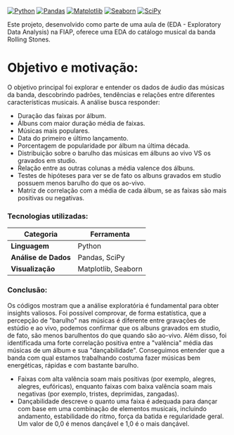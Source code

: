 [![Python](https://img.shields.io/badge/Python-3.12-blue.svg?style=for-the-badge&logo=python)](https://www.python.org/)
[![Pandas](https://img.shields.io/badge/Pandas-2.0.3-red?style=for-the-badge&logo=pandas)](https://pandas.pydata.org/)
[![Matplotlib](https://img.shields.io/badge/Matplotlib-3.7.1-orange?style=for-the-badge&logo=matplotlib)](https://matplotlib.org/)
[![Seaborn](https://img.shields.io/badge/Seaborn-0.12.2-purple?style=for-the-badge&logo=seaborn)](https://seaborn.pydata.org/)
[![SciPy](https://img.shields.io/badge/SciPy-1.10.1-green?style=for-the-badge&logo=scipy)](https://scipy.org/)

Este projeto, desenvolvido como parte de uma aula de (EDA - Exploratory Data Analysis) na FIAP, oferece uma EDA do catálogo musical da banda Rolling Stones.

# Objetivo e motivação:
O objetivo principal foi explorar e entender os dados de áudio das músicas da banda, descobrindo padrões, tendências e relações entre diferentes características musicais. A análise busca responder:
- Duração das faixas por álbum.
- Álbuns com maior duração média de faixas.
- Músicas mais populares.
- Data do primeiro e último lançamento.
- Porcentagem de popularidade por álbum na última década.
- Distribuição sobre o barulho das músicas em álbuns ao vivo VS os gravados em studio.
- Relação entre as outras colunas a média valence dos álbuns.
- Testes de hipóteses para ver se de fato os albuns gravados em studio possuem menos barulho do que os ao-vivo.
- Matriz de correlação com a média de cada álbum, se as faixas são mais positivas ou negativas.
  
### Tecnologias utilizadas:

| Categoria | Ferramenta |
|---|---|
| **Linguagem** | Python |
| **Análise de Dados** | Pandas, SciPy |
| **Visualização** | Matplotlib, Seaborn |

### Conclusão: 
Os códigos mostram que a análise exploratória é fundamental para obter insights valiosos. Foi possível comprovar, de forma estatística, que a percepção de "barulho" nas músicas é diferente entre gravações de estúdio e ao vivo, podemos confirmar que os albuns gravados em studio, de fato, são menos barulhentos do que quando são ao-vivo. Além disso, foi identificada uma forte correlação positiva entre a "valência" média das músicas de um álbum e sua "dançabilidade". Conseguimos entender que a banda com qual estamos trabalhando costuma fazer músicas bem energéticas, rápidas e com bastante barulho. 

- Faixas com alta valência soam mais positivas (por exemplo, alegres, alegres, eufóricas), enquanto faixas com baixa valência soam mais negativas (por exemplo, tristes, deprimidas, zangadas).
- Dançabilidade descreve o quanto uma faixa é adequada para dançar com base em uma combinação de elementos musicais, incluindo andamento, estabilidade do ritmo, força da batida e regularidade geral. Um valor de 0,0 é menos dançável e 1,0 é o mais dançável.


















